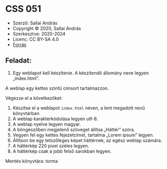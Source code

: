 # CSS 051

* Szerző: Sallai András  
* Copyright © 2020, Sallai András  
* Szerkesztve: 2020-2024  
* Licenc: CC BY-SA 4.0  
* [Forrás](https://szit.hu/doku.php?id=oktatas:web:feladatok:css#feladat_0051)

## Feladat:

1. Egy weblapot kell készítenie. A készítendő állomány neve legyen „index.html”.

A weblap egy kettes szintű címsort tartalmazzon.

Végezze el a következőket:

1. Készítse el a weblapot `index.html` néven, a lent megadott nevű könyvtárban.
2. A weblap karakterkódolása legyen utf-8.
3. A weblap nyelve legyen magyar.
4. A böngészőben megjelenő szöveget állítsa „Háttér” szóra.
5. Vegyen fel egy kettes fejezetcímet, tartalma „Lorem ipsum” legyen.
6. Állítson be egy tetszőleges képet háttérnek, az egész weblap számára.
7. A háttérkép 220 pixel széles legyen.
8. A háttérkép csak a jobb felső sarokban legyen.

Mentés könyvtára: torma

